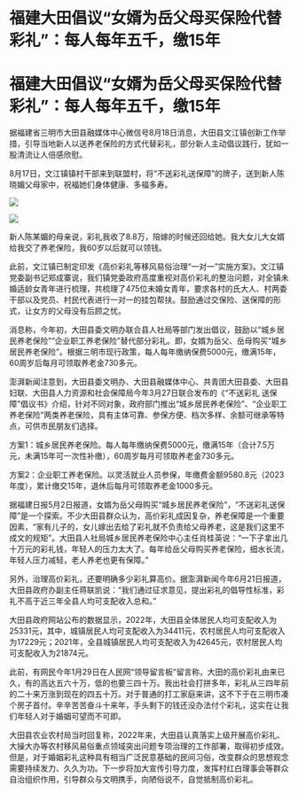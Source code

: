 # 福建大田倡议“女婿为岳父母买保险代替彩礼”：每人每年五千，缴15年

# 福建大田倡议“女婿为岳父母买保险代替彩礼”：每人每年五千，缴15年

据福建省三明市大田县融媒体中心微信号8月18日消息，大田县文江镇创新工作举措，引导当地新人以送养老保险的方式代替彩礼，部分新人主动倡议践行，犹如一股清流让人倍感欣慰。

8月17日，文江镇镇村干部来到联盟村，将“不送彩礼送保障”的牌子，送到新人陈晓媚父母家中，祝福她们身体健康、多福多寿。

![](https://inews.gtimg.com/newsapp_bt/0/15817191112/1000)

![](https://inews.gtimg.com/newsapp_bt/0/15817191113/1000)

新人陈某媚的母亲说，彩礼我收了8.8万，陪嫁的时候还回给她。我大女儿大女婿给我交了养老保险，我60岁以后就可以领钱。

此前，文江镇已制定印发《高价彩礼等移风易俗治理“一对一”实施方案》。文江镇党委副书记郑成寨说，我们镇党委政府高度重视对高价彩礼的整治问题，对全镇未婚适龄女青年进行梳理，共梳理了475位未婚女青年，要求各村的氏大人、村两委干部以及党员、村民代表进行一对一的挂包帮扶。鼓励通过交保险、送保障的形式，让女方的父母没有后顾之忧。

消息称，今年初，大田县委文明办联合县人社局等部门发出倡议，鼓励以“城乡居民养老保险”“企业职工养老保险”替代部分彩礼。即，女婿为岳父、岳母购买“城乡居民养老保险”。根据三明市现行政策，每人每年缴纳保费5000元，缴满15年，60周岁后每月可领取养老金730多元。

澎湃新闻注意到，大田县委文明办、大田县融媒体中心、共青团大田县委、大田县妇联、大田县人力资源和社会保障局今年3月27日联合发布的《“不送彩礼
送保障”倡议书》介绍，针对不同对象，政府部门推出“城乡居民养老保险”、“企业职工养老保险”两类养老保险，具有主体可靠、参保方便、档次多样、余额可继承等特点，可供市民朋友们选择。

方案1：城乡居民养老保险。每人每年缴纳保费5000元，缴满15年（合计7.5万元，未满15年可一次性补缴），60周岁每月可领取养老金730多元。

方案2：企业职工养老保险。以灵活就业人员参保，年缴费金额9580.8元（2023年度），累计缴交15年，退休后每月可领取养老金1000多元。

据福建日报5月2日报道，女婿为岳父母购买“城乡居民养老保险”，“不送彩礼送保障”是一个探索。不少大田县群众认为，高价彩礼成因复杂，养老保障是一个重要因素，“家有儿子的，女儿嫁出去给了彩礼就不负责给父母养老，这是我们这里不成文的规矩”。大田县人社局城乡居民养老保险中心主任肖桂英说：“一下子拿出几十万元的彩礼钱，年轻人的压力太大了。每年给岳父母购买养老保险，细水长流，年轻人压力减轻，老人养老也更有保障。”

另外，治理高价彩礼，还要明确多少彩礼算高价。据澎湃新闻今年6月21日报道，大田县政府办副主任蒋联凯说：“我们通过征求意见，提出彩礼的倡导性标准，彩礼不高于近三年全县人均可支配收入总和。”

大田县政府网站公布的数据显示，2022年，大田县全体居民人均可支配收入为25331元，其中，城镇居民人均可支配收入为34411元，农村居民人均可支配收入为17229元；2021年，全县城镇居民人均可支配收入为42645元，农村居民人均可支配收入为21874元。

此前，有网民今年1月29日在人民网“领导留言板”留言称，大田的高价彩礼由来已久，有的高达五六十万，低的也要三四十万。我出社会打拼多年，彩礼从三四年前的二十来万涨到现在的四五十万。对于普通的打工家庭来讲，这不下于在三明市凑个房子首付。辛辛苦苦奋斗十来年，手头剩下的钱还没办法付个彩礼，这实在让我们年轻人对于婚姻可望而不可即。

大田县农业农村局当时回复称，2022年来，大田县认真落实上级开展高价彩礼、大操大办等农村移风易俗重点领域突出问题专项治理的工作部署，取得初步成效。但是，对于婚姻彩礼这种具有相当广泛民意基础的民间习俗，改变群众的思想观念需要持续发力、久久为功。下一步将加大宣传引导力度，发挥村红白理事会等群众自治组织作用，引导群众与文明携手，向陋俗说不，自觉抵制高价彩礼。

